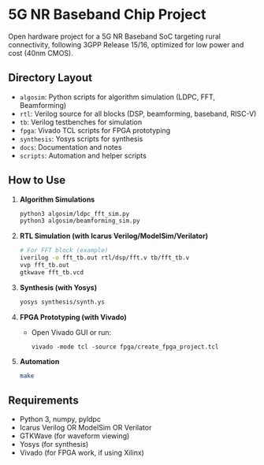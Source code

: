 # 5G NR Baseband Chip Project

Open hardware project for a 5G NR Baseband SoC targeting rural connectivity, following 3GPP Release 15/16, optimized for low power and cost (40nm CMOS).

## Directory Layout

- `algosim`: Python scripts for algorithm simulation (LDPC, FFT, Beamforming)
- `rtl`: Verilog source for all blocks (DSP, beamforming, baseband, RISC-V)
- `tb`: Verilog testbenches for simulation
- `fpga`: Vivado TCL scripts for FPGA prototyping
- `synthesis`: Yosys scripts for synthesis
- `docs`: Documentation and notes
- `scripts`: Automation and helper scripts

## How to Use

1. **Algorithm Simulations**
    ```bash
    python3 algosim/ldpc_fft_sim.py
    python3 algosim/beamforming_sim.py
    ```

2. **RTL Simulation (with Icarus Verilog/ModelSim/Verilator)**
    ```bash
    # For FFT block (example)
    iverilog -o fft_tb.out rtl/dsp/fft.v tb/fft_tb.v
    vvp fft_tb.out
    gtkwave fft_tb.vcd
    ```

3. **Synthesis (with Yosys)**
    ```bash
    yosys synthesis/synth.ys
    ```

4. **FPGA Prototyping (with Vivado)**
    - Open Vivado GUI or run:
      ```
      vivado -mode tcl -source fpga/create_fpga_project.tcl
      ```

5. **Automation**
    ```bash
    make
    ```

## Requirements

- Python 3, numpy, pyldpc
- Icarus Verilog OR ModelSim OR Verilator
- GTKWave (for waveform viewing)
- Yosys (for synthesis)
- Vivado (for FPGA work, if using Xilinx)
